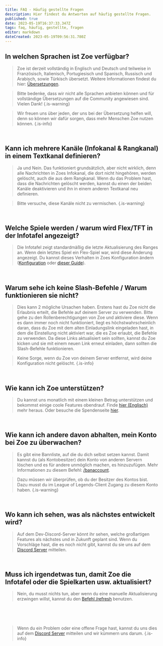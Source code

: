```yaml
---
title: FAQ - Häufig gestellte Fragen
description: Hier findest du Antworten auf häufig gestellte Fragen.
published: true
date: 2023-05-19T16:37:33.347Z
tags: faq, häufig, gestellte, fragen
editor: markdown
dateCreated: 2023-05-19T09:56:31.780Z
---
```


## In welchen Sprachen ist Zoe verfügbar?

>Zoe ist derzeit vollständig in Englisch und Deutsch und teilweise in Französisch, Italienisch, Portugiesisch und Spanisch, Russisch und Arabisch, sowie Türkisch übersetzt.  Weitere Informationen findest du hier: [Übersetzungen](https://wiki.zoe-discord-bot.ch/de/translation).

>Bitte bedenke, dass wir nicht alle Sprachen anbieten können und für vollständige Übersetzungen auf die Community angewiesen sind. Vielen Dank!
>{.is-warning}

>Wir freuen uns über jeden, der uns bei der Übersetzung helfen will, denn so können wir dafür sorgen, dass mehr Menschen Zoe nutzen können.
>{.is-info}

<br>

## Kann ich mehrere Kanäle (Infokanal & Rangkanal) in einem Textkanal definieren?

> Ja und Nein. Das funktioniert grundsätzlich, aber nicht wirklich, denn alle Nachrichten in Zoes Infokanal, die dort nicht hingehören, werden gelöscht, auch die aus dem Rangkanal.  Wenn du das Problem hast, dass die Nachrichten gelöscht werden, kannst du einen der beiden Kanäle deaktivieren und ihn in einem anderen Textkanal neu definieren.


> Bitte versuche, diese Kanäle nicht zu vermischen.
>{.is-warning}

<br>

## Welche Spiele werden / warum wird Flex/TFT in der Infotafel angezeigt?


> Die Infotafel zeigt standardmäßig die letzte Aktualisierung des Ranges an. Wenn dein letztes Spiel ein Flex-Spiel war, wird diese Änderung angezeigt. Du kannst dieses Verhalten in Zoes Konfiguration ändern ([Konfiguration](http://wiki.zoe-discord-bot.ch/en/Zoe-Configuration/Infochannel/Infochannel-Rankfilter) oder [dieser Guide](http://wiki.zoe-discord-bot.ch/en/Guides/SoloQ-Infopanel)).

<br>

## Warum sehe ich keine Slash-Befehle / Warum funktionieren sie nicht?

> Dies kann 2 mögliche Ursachen haben. Erstens hast du Zoe nicht die Erlaubnis erteilt, die Befehle auf deinem Server zu verwenden. Bitte gehe zu den Rollenberechtigungen von Zoe und aktiviere diese. Wenn es dann immer noch nicht funktioniert, liegt es höchstwahrscheinlich daran, dass du Zoe mit dem alten Einladungslink eingeladen hast, in dem die Einstellung nicht aktiviert war, die es Zoe erlaubt, die Befehle zu verwenden. Da diese Links aktualisiert sein sollten, kannst du Zoe kicken und sie mit einem neuen Link erneut einladen, dann sollten die Slash-Befehle funktionieren. 


>Keine Sorge, wenn du Zoe von deinem Server entfernst, wird deine Konfiguration nicht gelöscht.
>{.is-info}

<br>

## Wie kann ich Zoe unterstützen?

> Du kannst uns monatlich mit einem kleinen Betrag unterstützen und bekommst einige coole Features obendrauf. Finde [hier (Englisch)](/en/support/) mehr heraus. Oder besuche die Spendenseite [hier](https://zoe-discord-bot.ch/donate.html).

<br>

## Wie kann ich andere davon abhalten, mein Konto bei Zoe zu überwachen?

> Es gibt eine Bannliste, auf die du dich selbst setzen kannst. Damit kannst du (als Kontobesitzer) dein Konto von anderen Servern löschen und es für andere unmöglich machen, es hinzuzufügen. Mehr Informationen zu diesem Befehl: [/banaccount](/en/commands/other/banAccount).

>Dazu müssen wir überprüfen, ob du der Besitzer des Kontos bist. Dazu musst du im League of Legends-Client Zugang zu diesem Konto haben.
>{.is-warning}

<br>

## Wo kann ich sehen, was als nächstes entwickelt wird?

> Auf dem Dev-Discord-Server könnt ihr sehen, welche großartigen Features als nächstes und in Zukunft geplant sind. Wenn du Vorschläge hast, die es noch nicht gibt, kannst du sie uns auf dem [Discord Server](https://discord.gg/4Rxrzsxb7d) mitteilen.

<br>

## Muss ich irgendetwas tun, damit Zoe die Infotafel oder die Spielkarten usw. aktualisiert?

> Nein, du musst nichts tun, aber wenn du eine manuelle Aktualisierung erzwingen willst, kannst du den [Befehl /refresh](/en/commands/important/refresh/) benutzen.

<br><br><br>


> Wenn du ein Problem oder eine offene Frage hast, kannst du uns dies auf dem [Discord Server](https://discord.gg/4Rxrzsxb7d) mitteilen und wir kümmern uns darum.
>{.is-info}